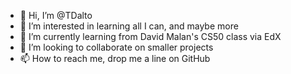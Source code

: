 - 👋 Hi, I’m @TDalto
- 👀 I’m interested in learning all I can, and maybe more
- 🌱 I’m currently learning from David Malan's CS50 class via EdX 
- 💞️ I’m looking to collaborate on smaller projects
- 📫 How to reach me, drop me a line on GitHub

<!---
TDalto/TDalto is a ✨ special ✨ repository because its `README.md` (this file) appears on your GitHub profile.
You can click the Preview link to take a look at your changes.
--->
